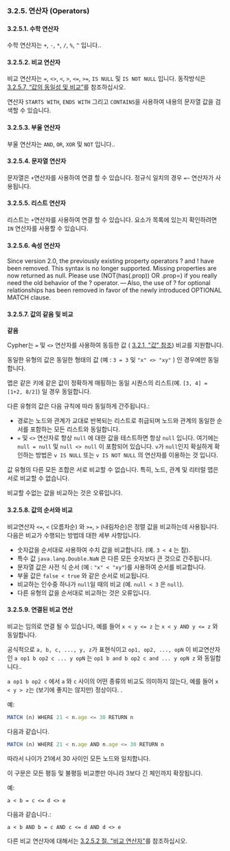 ### 3.2.5. 연산자 (Operators)

#### 3.2.5.1. 수학 연산자

수학 연산자는 `+`, `-`, `*`, `/`, `%`, `^` 입니다..

#### 3.2.5.2. 비교 연산자

비교 연산자는  `=`, `<>`, `<`, `>`, `<=`, `>=`, `IS NULL` 및 `IS NOT NULL` 입니다. 동작방식은 [3.2.5.7, “값의 동일성 및 비교”](#3257-값의-동일성-및-비교)를 참조하십시오.

연산자 `STARTS WITH`, `ENDS WITH` 그리고 `CONTAINS`을 사용하여 내용의 문자열 값을 검색할 수 있습니다.

#### 3.2.5.3. 부울 연산자

부울 연산자는  `AND`, `OR`, `XOR` 및 `NOT` 입니다..

#### 3.2.5.4. 문자열 연산자

문자열은 `+`연산자를 사용하여 연결 할 수 있습니다. 정규식 일치의 경우 `=~` 연산자가 사용됩니다.

#### 3.2.5.5. 리스트 연산자

리스트는 `+`연산자를 사용하여 연결 할 수 있습니다. 요소가 목록에 있는지 확인하려면 `IN` 연산자를 사용할 수 있습니다.

#### 3.2.5.6. 속성 연산자

Since version 2.0, the previously existing property operators ? and ! have been removed. This syntax is no longer supported. Missing properties are now returned as null. Please use (NOT(has(<ident>.prop)) OR <ident>.prop=<value>) if you really need the old behavior of the ? operator. — Also, the use of ? for optional relationships has been removed in favor of the newly introduced OPTIONAL MATCH clause.

#### 3.2.5.7. 값의 같음 및 비교

**같음**

Cypher는 `=` 및 `<>` 연산자를 사용하여 동등한 값 ( [3.2.1, "값" 참조](./values.html)) 비교를 지원합니다.

동일한 유형의 값은 동일한 형태의 값 (예 : `3 = 3` 및 ``"x" <> "xy"`` ) 인 경우에만 동일합니다.

맵은 같은 키에 같은 값이 정확하게 매핑하는 동일 시퀀스의 리스트(예. `[3, 4] = [1+2, 8/2]`) 일 경우 동일합니다.

다른 유형의 값은 다음 규칙에 따라 동일하게 간주됩니다.:

- 경로는 노드와 관계가 교대로 반복되는 리스트로 취급되며 노드와 관계의 동일한 순서를 포함하는 모든 리스트와 동일합니다.
- `=` 및 `<>` 연산자로 항상 `null` 에 대한 값을 테스트하면 항상 `null` 입니다. 여기에는 `null = null` 및 `null <> null` 이 포함되어 있습니다. `v`가 `null`인지 확실하게 확인하는 방법은 `v IS NULL` 또는 `v IS NOT NULL` 의 연산자를 이용하는 것 입니다.

값 유형의 다른 모든 조합은 서로 비교할 수 없습니다. 특히, 노드, 관계 및 리터럴 맵은 서로 비교할 수 없습니다.

비교할 수없는 값을 비교하는 것은 오류입니다.

#### 3.2.5.8. 값의 순서와 비교

비교연산자 `<=`, `<` (오름차순) 와 `>=`, `>` (내림차순)은 정렬 값을 비교하는데 사용됩니다. 다음은 비교가 수행되는 방법데 대한 세부 사항입니다.

- 숫자값을 순서대로 사용하여 수치 값을 비교합니다. (예. `3 < 4` 는 참).
- 특수 값 `java.lang.Double.NaN` 은 다른 모든 숫자보다 큰 것으로 간주됩니다.
- 문자열 값은 사전 식 순서 (예 : ``"x" < "xy"``)를 사용하여 순서를 비교합니다.
- 부울 값은 `false < true` 와 같은 순서로 비교됩니다.
- 비교하는 인수중 하나가 `null`일 때의 비교 (예. `null < 3` 은 `null`).
- 다른 유형의 값을 순서대로 비교하는 것은 오류입니다.

#### 3.2.5.9. 연결된 비교 연산

비교는 임의로 연결 될 수 있습니다, 예를 들어  `x < y <= z` 는 `x < y AND y <= z` 와 동일합니다.

공식적으로 `a, b, c, ..., y, z`가 표현식이고 `op1, op2, ..., opN` 이 비교연산자인 `a op1 b op2 c ... y opN` 는 `op1 b and b op2 c and ... y opN z` 와 동일합니다..

 `a op1 b op2 c` 에서  `a` 와 `c` 사이의 어떤 종류의 비교도 의미하지 않는다, 예를 들어 `x < y > z`는 (보기에 좋지는 않지만) 정상이다. .

예:
```Javascript
MATCH (n) WHERE 21 < n.age <= 30 RETURN n
```
다음과 같습니다.

```Javascript
MATCH (n) WHERE 21 < n.age AND n.age <= 30 RETURN n
```

따라서 나이가 21에서 30 사이인 모든 노드와 일치합니다.


이 구문은 모든 평등 및 불평등 비교뿐만 아니라 3보다 긴 체인까지 확장됩니다.


예:
```
a < b = c <= d <> e
```
다음과 같습니다.:
```
a < b AND b = c AND c <= d AND d <> e
```
다른 비교 연산자에 대해서는 [3.2.5.2 절. "비교 연산자"](#3252-비교-연산자)를 참조하십시오.
